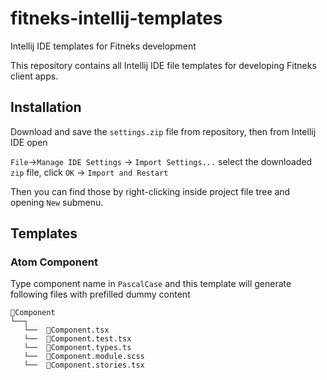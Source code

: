 # fitneks-intellij-templates

Intellij IDE templates for Fitneks development

This repository contains all Intellij IDE file templates for developing Fitneks client apps.

## Installation

Download and save the `settings.zip` file from repository, then from Intellij IDE open

`File`->`Manage IDE Settings` -> `Import Settings...` select the downloaded `zip` file, click `OK`
-> `Import and Restart`

Then you can find those by right-clicking inside project file tree and opening `New` submenu.

## Templates

### Atom Component

Type component name in `PascalCase` and this template will generate following files with prefilled dummy content

```
📁Component
└──┐
   └──  💾Component.tsx
   └──  💾Component.test.tsx
   └──  💾Component.types.ts
   └──  💾Component.module.scss
   └──  💾Component.stories.tsx
```
